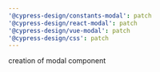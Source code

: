 ```yaml
---
'@cypress-design/constants-modal': patch
'@cypress-design/react-modal': patch
'@cypress-design/vue-modal': patch
'@cypress-design/css': patch
---
```


creation of modal component
